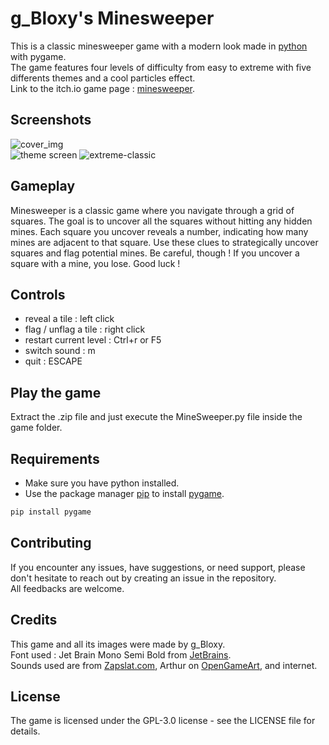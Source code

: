 # g_Bloxy's Minesweeper

This is a classic minesweeper game with a modern look made in [python](https://www.python.org) with pygame.  
The game features four levels of difficulty from easy to extreme with five differents themes and a cool particles effect.  
Link to the itch.io game page : [minesweeper](https://g-bloxy.itch.io/minesweeper).

## Screenshots

![cover_img](https://github.com/gBloxy/modern-minesweeper/assets/121670440/46cae59a-4cba-42ea-bc00-e33f68784eb1)  
![theme screen](https://github.com/gBloxy/modern-minesweeper/assets/121670440/74a6964c-ef37-478d-a5a5-6224bc0d1d9f)
![extreme-classic](https://github.com/gBloxy/modern-minesweeper/assets/121670440/953ccb0a-326b-4981-972a-865530fb04b9)

## Gameplay

Minesweeper is a classic game where you navigate through a grid of squares. The goal is to uncover all the squares without hitting any hidden mines. Each square you uncover reveals a number, indicating how many mines are adjacent to that square. Use these clues to strategically uncover squares and flag potential mines. Be careful, though ! If you uncover a square with a mine, you lose. Good luck !

## Controls

+ reveal a tile : left click
+ flag  / unflag a tile : right click
+ restart current level : Ctrl+r or F5
+ switch sound : m
+ quit : ESCAPE

## Play the game

Extract the .zip file and just execute the MineSweeper.py file inside the game folder.

## Requirements

* Make sure you have python installed.  
* Use the package manager [pip](https://pip.pypa.io/en/stable/) to install [pygame](https://www.pygame.org/news).  
```bash
pip install pygame
```

## Contributing
 
If you encounter any issues, have suggestions, or need support, please don't hesitate to reach out by creating an issue in the repository.  
All feedbacks are welcome.

## Credits

This game and all its images were made by g_Bloxy.  
Font used : Jet Brain Mono Semi Bold from [JetBrains](https://www.jetbrains.com).  
Sounds used are from [Zapslat.com](https://www.zapsplat.com), Arthur on [OpenGameArt](https://opengameart.org/users/arthur), and internet.

## License
The game is licensed under the GPL-3.0 license - see the LICENSE file for details.
